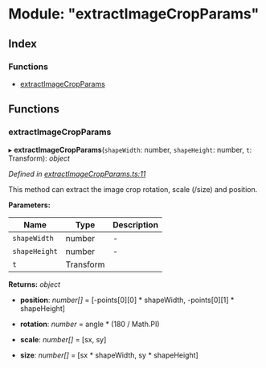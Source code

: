 
# Module: "extractImageCropParams"

## Index

### Functions

* [extractImageCropParams](_extractimagecropparams_.md#extractimagecropparams)

## Functions

###  extractImageCropParams

▸ **extractImageCropParams**(`shapeWidth`: number, `shapeHeight`: number, `t`: Transform): *object*

*Defined in [extractImageCropParams.ts:11](https://github.com/figma-plugin-helper-functions/figma-plugin-helpers/blob/f7f9aaf/src/helpers/extractImageCropParams.ts#L11)*

This method can extract the image crop rotation, scale (/size) and position.

**Parameters:**

Name | Type | Description |
------ | ------ | ------ |
`shapeWidth` | number | - |
`shapeHeight` | number | - |
`t` | Transform |   |

**Returns:** *object*

* **position**: *number[]* = [-points[0][0] * shapeWidth, -points[0][1] * shapeHeight]

* **rotation**: *number* = angle * (180 / Math.PI)

* **scale**: *number[]* = [sx, sy]

* **size**: *number[]* = [sx * shapeWidth, sy * shapeHeight]
